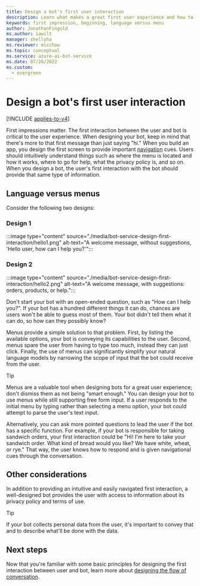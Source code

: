 ```yaml
---
title: Design a bot's first user interaction
description: Learn what makes a great first user experience and how to design your bots for success.  
keywords: first impression, beginning, language versus menu 
author: JonathanFingold
ms.author: iawilt
manager: shellyha
ms.reviewer: micchow
ms.topic: conceptual
ms.service: azure-ai-bot-service
ms.date: 07/26/2022
ms.custom:
  - evergreen
---
```


# Design a bot's first user interaction

[!INCLUDE [applies-to-v4](includes/applies-to-v4-current.md)]

First impressions matter.
The first interaction between the user and bot is critical to the user experience. When designing your bot, keep in mind that there's more to that first message than just saying "hi." When you build an app, you design the first screen to provide important [navigation](bot-service-design-navigation.md) cues. Users should intuitively understand things such as where the menu is located and how it works, where to go for help, what the privacy policy is, and so on. When you design a bot, the user's first interaction with the bot should provide that same type of information.

## Language versus menus

Consider the following two designs:

### Design 1

:::image type="content" source="./media/bot-service-design-first-interaction/hello1.png" alt-text="A welcome message, without suggestions, 'Hello user, how can I help you?'":::

### Design 2

:::image type="content" source="./media/bot-service-design-first-interaction/hello2.png" alt-text="A welcome message, with suggestions: orders, products, or help.":::

Don't start your bot with an open-ended question, such as "How can I help you?". If your bot has a hundred different things it can do, chances are users won't be able to guess most of them. Your bot didn't tell them what it can do, so how can they possibly know?

Menus provide a simple solution to that problem. First, by listing the available options, your bot is conveying its capabilities to the user. Second, menus spare the user from having to type too much, instead they can just click. Finally, the use of menus can significantly simplify your natural language models by narrowing the scope of input that the bot could receive from the user.

> [!TIP]
> Menus are a valuable tool when designing bots for a great user experience; don't dismiss them as not being "smart enough."
> You can design your bot to use menus while still supporting free form input.
> If a user responds to the initial menu by typing rather than selecting a menu option, your bot could attempt to parse the user's text input.

Alternatively, you can ask more pointed questions to lead the user if the bot has a specific function. For example, if your bot is responsible for taking sandwich orders, your first interaction could be "Hi! I'm here to take your sandwich order. What kind of bread would you like? We have white, wheat, or rye." That way, the user knows how to respond and is given navigational cues through the conversation.

## Other considerations

In addition to providing an intuitive and easily navigated first interaction,
a well-designed bot provides the user with access to information about its privacy policy and terms of use.

> [!TIP]
> If your bot collects personal data from the user, it's important to convey that and to describe what'll be done with the data.

## Next steps

Now that you're familiar with some basic principles for designing the first interaction between user and bot,
learn more about [designing the flow of conversation](bot-service-design-conversation-flow.md).
